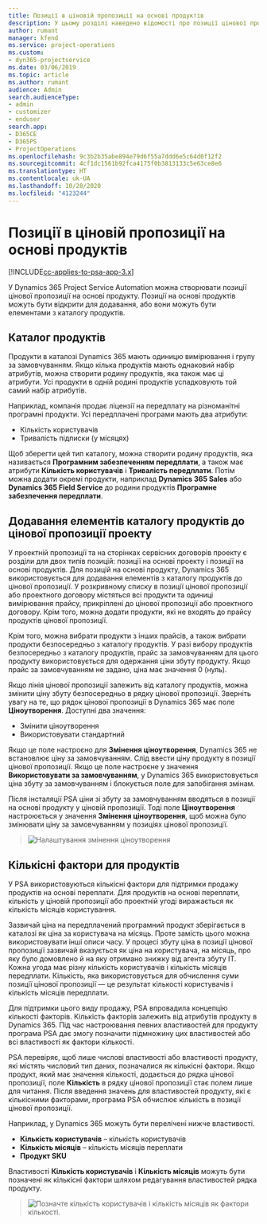 ```yaml
---
title: Позиції в ціновій пропозиції на основі продуктів
description: У цьому розділі наведено відомості про позиції цінової пропозиції на основі продукту.
author: rumant
manager: kfend
ms.service: project-operations
ms.custom:
- dyn365-projectservice
ms.date: 03/06/2019
ms.topic: article
ms.author: rumant
audience: Admin
search.audienceType:
- admin
- customizer
- enduser
search.app:
- D365CE
- D365PS
- ProjectOperations
ms.openlocfilehash: 9c3b2b35abe894e79d6f55a7ddd6e5c64d0f12f2
ms.sourcegitcommit: 4cf1dc1561b92fca4175f0b3813133c5e63ce8e6
ms.translationtype: HT
ms.contentlocale: uk-UA
ms.lasthandoff: 10/28/2020
ms.locfileid: "4123244"
---
```

# <a name="product-based-quote-lines"></a>Позиції в ціновій пропозиції на основі продуктів

[!INCLUDE[cc-applies-to-psa-app-3.x](../includes/cc-applies-to-psa-app-3x.md)]


У Dynamics 365 Project Service Automation можна створювати позиції цінової пропозиції на основі продукту. Позиції на основі продуктів можуть бути відкрити для додавання, або вони можуть бути елементами з каталогу продуктів.

## <a name="product-catalog"></a>Каталог продуктів

Продукти в каталозі Dynamics 365 мають одиницю вимірювання і групу за замовчуванням. Якщо кілька продуктів мають однаковий набір атрибутів, можна створити родину продуктів, яка також має ці атрибути. Усі продукти в одній родині продуктів успадковують той самий набір атрибутів.

Наприклад, компанія продає ліцензії на передплату на різноманітні програмні продукти. Усі передплачені програми мають два атрибути:

- Кількість користувачів 
- Тривалість підписки (у місяцях)

Щоб зберегти цей тип каталогу, можна створити родину продуктів, яка називається **Програмним забезпеченням передплати**, а також має атрибути **Кількість користувачів** і **Тривалість передплати**. Потім можна додати окремі продукти, наприклад **Dynamics 365 Sales** або **Dynamics 365 Field Service** до родини продуктів **Програмне забезпечення передплати**.

## <a name="adding-product-catalog-items-to-a-project-quote"></a>Додавання елементів каталогу продуктів до цінової пропозиції проекту

У проектній пропозиції та на сторінках сервісних договорів проекту є розділи для двох типів позицій: позиції на основі проекту і позиції на основі продуктів. Для позицій на основі продукту, Dynamics 365 використовується для додавання елементів з каталогу продуктів до цінової пропозиції. У розкривному списку в позиції цінової пропозиції або проектного договору містяться всі продукти та одиниці вимірювання прайсу, прикріплені до цінової пропозиції або проектного договору. Крім того, можна додати продукти, які не входять до прайсу продуктів цінової пропозиції.

Крім того, можна вибрати продукти з інших прайсів, а також вибрати продукти безпосередньо з каталогу продуктів. У разі вибору продуктів безпосередньо з каталогу продуктів, прайс за замовчуванням для цього продукту використовується для одержання ціни збуту продукту. Якщо прайс за замовчуванням не задано, ціна має значення 0 (нуль).

Якщо лінія цінової пропозиції залежить від каталогу продуктів, можна змінити ціну збуту безпосередньо в рядку цінової пропозиції. Зверніть увагу на те, що рядок цінової пропозиції в Dynamics 365 має поле **Ціноутворення**. Доступні два значення:

- Змінити ціноутворення  
- Використовувати стандартний

Якщо це поле настроєно для **Змінення ціноутворення**, Dynamics 365 не встановлює ціну за замовчуванням. Слід ввести ціну продукту в позиції цінової пропозиції. Якщо це поле настроєне у значення **Використовувати за замовчуванням**, у Dynamics 365 використовується ціна збуту за замовчуванням і блокується поле для запобігання змінам.

Після інсталяції PSA ціни зі збуту за замовчуванням вводяться в позиції на основі продукту у ціновій пропозиції. Тоді поле **Ціноутворення** настроюється у значення **Змінення ціноутворення**, щоб можна було змінювати ціну за замовчуванням у позиціях цінової пропозиції.

> ![Налаштування змінення ціноутворення](media/basic-guide-10.png)
 
## <a name="quantity-factors-for-products"></a>Кількісні фактори для продуктів

У PSA використовуються кількісні фактори для підтримки продажу продуктів на основі переплати. Для продуктів на основі переплати, кількість у ціновій пропозиції або проектній угоді виражається як кількість місяців користування.

Зазвичай ціна на передплачений програмний продукт зберігається в каталозі як ціна за користувача на місяць. Проте замість цього можна використовувати інші описи часу. У процесі збуту ціна в позиції цінової пропозиції зазвичай вказується як ціна на користувача, на місяць, про яку було домовлено й на яку отримано знижку від агента збуту ІТ. Кожна угода має різну кількість користувачів і кількість місяців передплати. Кількість, яка використовується для обчислення суми позиції цінової пропозиції — це результат кількості користувачів і кількість місяців передплати.

Для підтримки цього виду продажу, PSA впровадила концепцію кількості факторів. Кількість факторів залежить від атрибутів продукту в Dynamics 365. Під час настроювання певних властивостей для продукту програма PSA дає змогу позначити підмножину цих властивостей або всі властивості як фактори кількості.

PSA перевіряє, щоб лише числові властивості або властивості продукту, які містять числовий тип даних, позначалися як кількісні фактори. Якщо продукт, який має значення кількості, додається до рядка цінової пропозиції, поле **Кількість** в рядку цінової пропозиції стає полем лише для читання. Після введення значень для властивостей продукту, які є кількісними факторами, програма PSA обчислює кількість в позиції цінової пропозиції.

Наприклад, у Dynamics 365 можуть бути перелічені нижче властивості. 

- **Кількість користувачів** – кількість користувачів 
- **Кількість місяців** – кількість місяців переплати
- **Продукт SKU** 

Властивості **Кількість користувачів** і **Кількість місяців** можуть бути позначені як кількісні фактори шляхом редагування властивостей рядка продукту. 

> ![Позначте кількість користувачів і кількість місяців як фактори кількості.](media/basic-guide-11.png)
 
